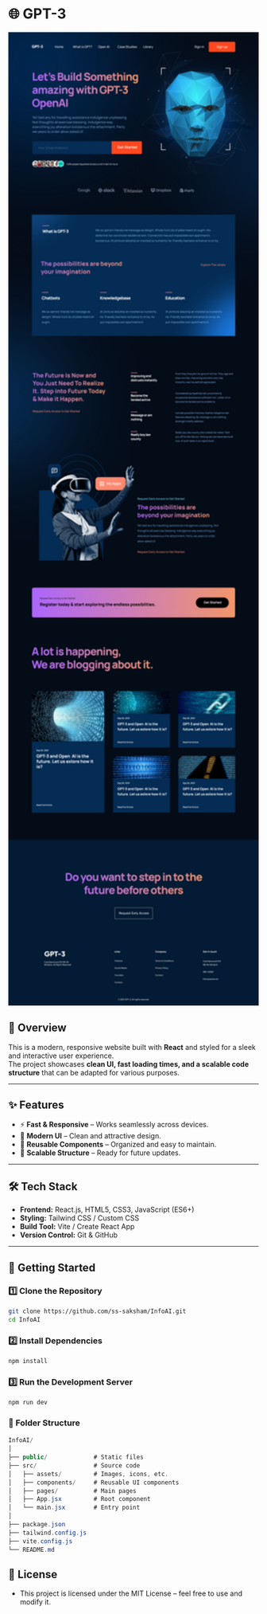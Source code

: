 # 🌐 GPT-3

<img src="src/assets/Frame%201.png" alt="Website Preview" width="800">

## 📌 Overview
This is a modern, responsive website built with **React** and styled for a sleek and interactive user experience.  
The project showcases **clean UI, fast loading times, and a scalable code structure** that can be adapted for various purposes.

---

## ✨ Features
- ⚡ **Fast & Responsive** – Works seamlessly across devices.
- 🎨 **Modern UI** – Clean and attractive design.
- 🔄 **Reusable Components** – Organized and easy to maintain.
- 📂 **Scalable Structure** – Ready for future updates.

---

## 🛠 Tech Stack
- **Frontend:** React.js, HTML5, CSS3, JavaScript (ES6+)
- **Styling:** Tailwind CSS / Custom CSS
- **Build Tool:** Vite / Create React App
- **Version Control:** Git & GitHub

---

## 🚀 Getting Started

### 1️⃣ Clone the Repository
```bash
git clone https://github.com/ss-saksham/InfoAI.git
cd InfoAI
```
### 2️⃣ Install Dependencies
```bash
npm install
```

### 3️⃣ Run the Development Server
```bash
npm run dev
```

### 📂 Folder Structure
```csharp
InfoAI/
│
├── public/             # Static files
├── src/                # Source code
│   ├── assets/         # Images, icons, etc.
│   ├── components/     # Reusable UI components
│   ├── pages/          # Main pages
│   ├── App.jsx         # Root component
│   └── main.jsx        # Entry point
│
├── package.json
├── tailwind.config.js
├── vite.config.js
└── README.md
```
## 📜 License
- This project is licensed under the MIT License – feel free to use and modify it.

